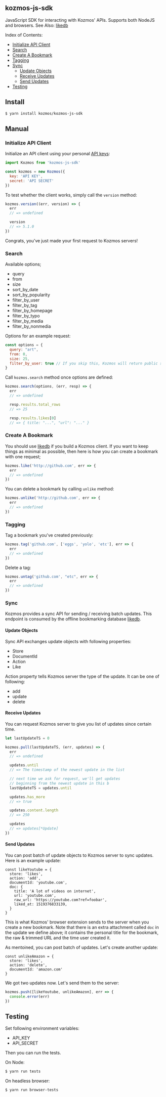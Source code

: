## kozmos-js-sdk

JavaScript SDK for interacting with Kozmos' APIs. Supports both NodeJS and browsers.
See Also: [likedb](https://github.com/kozmos/likedb)

Index of Contents:

* [Initialize API Client](#initialize-api-client)
* [Search](#search)
* [Create A Bookmark](#create-bookmark)
* [Tagging](#tagging)
* [Sync](#sync)
  * [Update Objects](#update-objects)
  * [Receive Updates](#receive-updates)
  * [Send Updates](#send-updates)
* [Testing](#testing)

## Install

```bash
$ yarn install kozmos/kozmos-js-sdk
```

## Manual

### Initialize API Client

Initialize an API client using your personal [API keys](https://getkozmos.com/settings/account):

```js
import Kozmos from 'kozmos-js-sdk'

const kozmos = new Kozmos({
  key: 'API KEY',
  secret: 'API SECRET'
})
```

To test whether the client works, simply call the `version` method:

```js
kozmos.version((err, version) => {
  err
  // => undefined

  version
  // => 5.1.0
})
```

Congrats, you've just made your first request to Kozmos servers!

### Search

Available options;

* query <string>
* from <int>
* size <int>
* sort_by_date <bool>
* sort_by_popularity <bool>
* filter_by_user <bool>
* filter_by_tag <bool>
* filter_by_homepage <bool>
* filter_by_typo <bool>
* filter_by_media <bool>
* filter_by_nonmedia <bool>

Options for an example request:

```js
const options = {
  query: "art",
  from: 0,
  size: 25,
  filter_by_user: true // If you skip this, Kozmos will return public search results
}
```

Call `kozmos.search` method once options are defined:

```js
kozmos.search(options, (err, resp) => {
  err
  // => undefined

  resp.results.total_rows
  // => 25

  resp.results.likes[0]
  // => { title: "...", "url": "..." }
```

### Create A Bookmark

You should use [likedb](https://github.com/kozmos/likedb) if you build a Kozmos client.
If you want to keep things as minimal as possible, then here is how you can create a bookmark with one request;

```js
kozmos.like('http://github.com', err => {
  err
  // => undefined
})
```

You can delete a bookmark by calling `unlike` method:

```js
kozmos.unlike('http://github.com', err => {
  err
  // => undefined
})
```

### Tagging

Tag a bookmark you've created previously:

```js
kozmos.tag('github.com', ['eggs', 'yolo', 'etc'], err => {
  err
  // => undefined
})
```

Delete a tag:

```js
kozmos.untag('github.com', "etc", err => {
  err
  // => undefined
})
```

### Sync

Kozmos provides a sync API for sending / receiving batch updates. This endpoint is consumed by
the offline bookmarking database [likedb](https://github.com/kozmos/likedb).

#### Update Objects

Sync API exchanges update objects with following properties:

* Store <string>
* DocumentId <string>
* Action <string>
* Like <string>

Action property tells Kozmos server the type of the update. It can be one of following:

* add
* update
* delete

#### Receive Updates

You can request Kozmos server to give you list of updates since certain time.

```js
let lastUpdateTS = 0

kozmos.pull(lastUpdateTS, (err, updates) => {
  err
  // => undefined

  updates.until
  // => The timestamp of the newest update in the list

  // next time we ask for request, we'll get updates
  // beginning from the newest update in this b
  lastUpdateTS = updates.until

  updates.has_more
  // => true

  updates.content.length
  // => 250

  updates
  // => updates[*Update]
})
```

#### Send Updates

You can post batch of update objects to Kozmos server to sync updates. Here is an example update:

```
const likeYoutube = {
  store: 'likes',
  action: 'add',
  documentId: 'youtube.com',
  doc: {
    title: 'A lot of videos on internet',
    url: 'youtube.com',
    raw_url: 'https://youtube.com?ref=foobar',
    liked_at: 1519376833139,
  }
}
```

This is what Kozmos' browser extension sends to the server when you create a new bookmark.
Note that there is an extra attachment called `doc` in the update we define above; it contains
the personal title for the bookmark, the raw & trimmed URL and the time user created it.

As mentoined, you can post batch of updates. Let's create another update:

```
const unlikeAmazon = {
  store: 'likes',
  action: 'delete',
  documentId: 'amazon.com'
}
```

We got two updates now. Let's send them to the server:

```js
kozmos.push([likeYoutube, unlikeAmazon], err => {
  console.error(err)
})
```

## Testing

Set following environment variables:

* API_KEY
* API_SECRET

Then you can run the tests.

On Node:

```bash
$ yarn run tests
```

On headless browser:

```node
$ yarn run browser-tests
```
